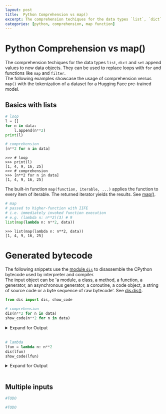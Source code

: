 ```yaml
---
layout: post
title:  Python Comprehension vs map()
excerpt: The comprehension techiques for the data types `list`, `dict` and `set` append values to new data objects. They can be used to replace loops with `for` and functions like `map` and `filter`.  
categories: [python, comprehension, map function]
---
```


# Python Comprehension vs map()

The comprehension techiques for the data types `list`, `dict` and `set` append values to new data objects. They can be used to replace loops with `for` and functions like `map` and `filter`.  
The following examples showcase the usage of comprehension versus `map()` with the tokenization of a dataset for a Hugging Face pre-trained model.

## Basics with lists

```python
# loop
l = []
for n in data:
    l.append(n**2)
print(l)

# comprehension
[n**2 for n in data]
```

```
>>> # loop
>>> print(l)
[1, 4, 9, 16, 25]
>>> # comprehension
>>> [n**2 for n in data]
[1, 4, 9, 16, 25]
```

The built-in function `map(function, iterable, ...)` applies the function to every item of iterable. The returned iterator yields the results. See [map()](https://docs.python.org/3/library/functions.html#map).

```python
# map
# passed to higher-function with IIFE
# i.e. immediately invoked function execution
# e.g. (lambda n: n**2)(3) # 9
list(map(lambda n: n**2, data))
```

```
>>> list(map(lambda n: n**2, data))
[1, 4, 9, 16, 25]
```

# Generated bytecode

The following snippets use the [module `dis`](https://docs.python.org/3/library/dis.html) to disassemble the CPython bytecode used by interpreter and compiler.  
The input object can be 'a module, a class, a method, a function, a generator, an asynchronous generator, a coroutine, a code object, a string of source code or a byte sequence of raw bytecode'. See [dis.dis()](https://docs.python.org/3/library/dis.html#dis.dis).

```python
from dis import dis, show_code
```

```python
# comprehension
dis(n**2 for n in data)
show_code(n**2 for n in data)
```

<details>
<summary>Expand for Output</summary>
<p><pre>
&gt;&gt;&gt; dis(n**2 for n in data)
  1           0 LOAD_FAST                0 (.0)
        &gt;&gt;    2 FOR_ITER                14 (to 18)
              4 STORE_FAST               1 (n)
              6 LOAD_FAST                1 (n)
              8 LOAD_CONST               0 (2)
             10 BINARY_POWER
             12 YIELD_VALUE
             14 POP_TOP
             16 JUMP_ABSOLUTE            2
        &gt;&gt;   18 LOAD_CONST               1 (None)
             20 RETURN_VALUE
&gt;&gt;&gt; show_code(n**2 for n in data)
Name:              <genexpr>
Filename:          <stdin>
Argument count:    1
Positional-only arguments: 0
Kw-only arguments: 0
Number of locals:  2
Stack size:        3
Flags:             OPTIMIZED, NEWLOCALS, GENERATOR, NOFREE
Constants:
   0: 2
   1: None
Variable names:
   0: .0
   1: n
</pre></p>
</details>
<div>&nbsp;</div>

```python
# lambda
lfun = lambda n: n**2
dis(lfun)
show_code(lfun)
```

<details>
<summary>Expand for Output</summary>
<p><pre>
&gt;&gt;&gt; lfun = lambda n: n**2
&gt;&gt;&gt; dis(lfun)
  1           0 LOAD_FAST                0 (n)
              2 LOAD_CONST               1 (2)
              4 BINARY_POWER
              6 RETURN_VALUE
&gt;&gt;&gt; show_code(lfun)
Name:              <lambda>
Filename:          <stdin>
Argument count:    1
Positional-only arguments: 0
Kw-only arguments: 0
Number of locals:  1
Stack size:        2
Flags:             OPTIMIZED, NEWLOCALS, NOFREE
Constants:
   0: None
   1: 2
Variable names:
   0: n
</pre></p>
</details>
<div>&nbsp;</div>

## Multiple inputs

```python
#TODO
```

```python
#TODO
```